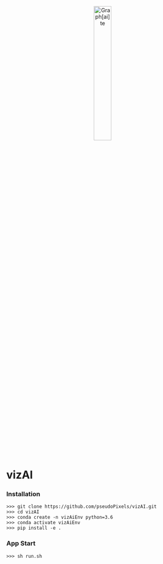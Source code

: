 <p align="center">
  <img src="https://github.com/pseudoPixels/graphaite/blob/master/vizAI/webapp/static/images/logoGraphaite.png" width="30%" title="Graph[ai]te">
</p>

# vizAI

### Installation
```buildoutcfg
>>> git clone https://github.com/pseudoPixels/vizAI.git
>>> cd vizAI
>>> conda create -n vizAiEnv python=3.6
>>> conda activate vizAiEnv
>>> pip install -e .
```

### App Start
```buildoutcfg
>>> sh run.sh
```
